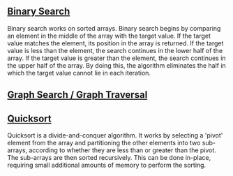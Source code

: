 ## [Binary Search]

Binary search works on sorted arrays. Binary search begins by comparing an
element in the middle of the array with the target value. If the target value
matches the element, its position in the array is returned. If the target value
is less than the element, the search continues in the lower half of the array.
If the target value is greater than the element, the search continues in the upper
half of the array. By doing this, the algorithm eliminates the half in which the
target value cannot lie in each iteration.

## [Graph Search / Graph Traversal]

## [Quicksort]

Quicksort is a divide-and-conquer algorithm. It works by selecting a 'pivot'
element from the array and partitioning the other elements into two sub-arrays,
according to whether they are less than or greater than the pivot. The
sub-arrays are then sorted recursively. This can be done in-place, requiring
small additional amounts of memory to perform the sorting.

[Binary Search]: https://github.com/mthnglac/CodingFundamentals/tree/master/algorithms/binary-search
[Graph Search / Graph Traversal]: https://github.com/mthnglac/CodingFundamentals/tree/master/algorithms/graph-search
[Quicksort]: https://github.com/mthnglac/CodingFundamentals/tree/master/algorithms/quicksort
